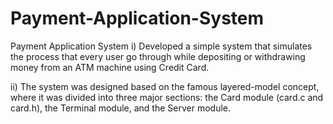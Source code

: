 # Payment-Application-System
Payment Application System
i)	Developed a simple system that simulates the process that every user go through while depositing or withdrawing money from an ATM machine using Credit Card.

ii)	The system was designed based on the famous layered-model concept, where it was divided into three major sections: the Card module (card.c and card.h), the Terminal module, and the Server module.
